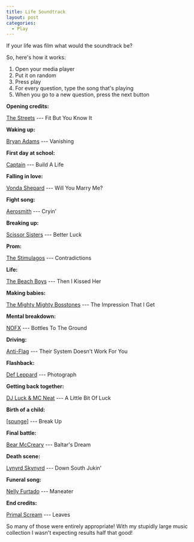 ```yaml
---
title: Life Soundtrack
layout: post
categories:
  - Play
---
```

If your life was film what would the soundtrack be?

So, here's how it works:

  1. Open your media player
  2. Put it on random
  3. Press play
  4. For every question, type the song that's playing
  5. When you go to a new question, press the next button

**Opening credits:**
  
[The Streets](http://the-streets.co.uk/) --- Fit But You Know It

**Waking up:**
  
[Bryan Adams](http://bryanadams.com/) --- Vanishing

**First day at school:**
  
[Captain](http://captaintheband.com/) --- Build A Life

**Falling in love:**
  
[Vonda Shepard](http://vesperalley.com/) --- Will You Marry Me?

**Fight song:**
  
[Aerosmith](http://aerosmith.com/) --- Cryin'

**Breaking up:**
  
[Scissor Sisters](http://scissorsisters.com/) --- Better Luck

**Prom:**
  
[The Stimulagos](http://thestimulagos.onlinesongs.co.uk/) --- Contradictions

**Life:**
  
[The Beach Boys](http://thebeachboys.com/) --- Then I Kissed Her

**Making babies:**
  
[The Mighty Mighty Bosstones](http://sideonedummy.com/bands.php?band_name=The_Mighty_Mighty_Bosstones) --- The Impression That I Get

**Mental breakdown:**
  
[NOFX](http://nofxofficialwebsite.com/) --- Bottles To The Ground

**Driving:**
  
[Anti-Flag](http://anti-flag.com/) --- Their System Doesn't Work For You

**Flashback:**
  
[Def Leppard](http://defleppard.com/) --- Photograph

**Getting back together:**
  
[DJ Luck & MC Neat](http://djluckandmcneat.com/) --- A Little Bit Of Luck

**Birth of a child:**
  
[[spunge]](http://spunge.co.uk/) --- Break Up

**Final battle:**
  
[Bear McCreary](http://bearmccreary.com/) --- Baltar's Dream

**Death scene:**
  
[Lynyrd Skynyrd](http://lynyrdskynyrd.com/) --- Down South Jukin'

**Funeral song:**
  
[Nelly Furtado](http://nellyfurtado.com/) --- Maneater

**End credits:**
  
[Primal Scream](http://primalscream.net/) --- Leaves

So many of those were entirely appropriate! With my stupidly large music collection I wasn't expecting results half that good!